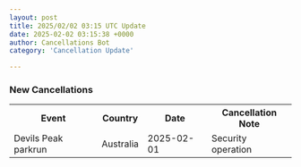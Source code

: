 ```yaml
---
layout: post
title: 2025/02/02 03:15 UTC Update
date: 2025-02-02 03:15:38 +0000
author: Cancellations Bot
category: 'Cancellation Update'

---
```


<h3>New Cancellations</h3>
<div class='hscrollable'>
<table style='width: 100%'>
    <tr>
        <th>Event</th>
        <th>Country</th>
        <th>Date</th>
        <th>Cancellation Note</th>
    </tr>
    <tr>
        <td>Devils Peak parkrun</td>
        <td>Australia</td>
        <td>2025-02-01</td>
        <td>Security operation</td>
    </tr>
</table>
</div>
